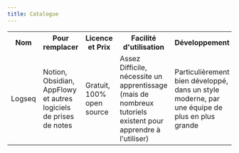 ```yaml
---
title: Catalogue
---
```

<table>
  <tr>
    <th>Nom</th>
    <th>Pour remplacer</th>
    <th>Licence et Prix</th>
    <th>Facilité d'utilisation</th>
    <th>Développement</th>
    <th>Remarque</th>
  </tr>
  <tr>
    <td>Logseq</td>
    <td>Notion, Obsidian, AppFlowy et autres logiciels de prises de notes</td>
    <td>Gratuit, 100% open source</td>
    <td>Assez Difficile, nécessite un apprentissage (mais de nombreux tutoriels existent pour apprendre à l'utiliser)</td>
    <td>Particulièrement bien développé, dans un style moderne, par une équipe de plus en plus grande</td>
</table>